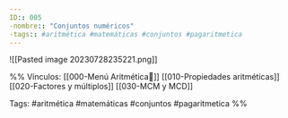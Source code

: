 ```yaml
---
ID:: 005
-nombre:: "Conjuntos numéricos"
-tags:: #aritmética #matemáticas #conjuntos #pagaritmetica 
---
```


![[Pasted image 20230728235221.png]]

%%
Vínculos:
[[000-Menú Aritmética📃]]
[[010-Propiedades aritméticas]]
[[020-Factores y múltiplos]]
[[030-MCM y MCD]]

Tags:
#aritmética #matemáticas #conjuntos #pagaritmetica 
%%
